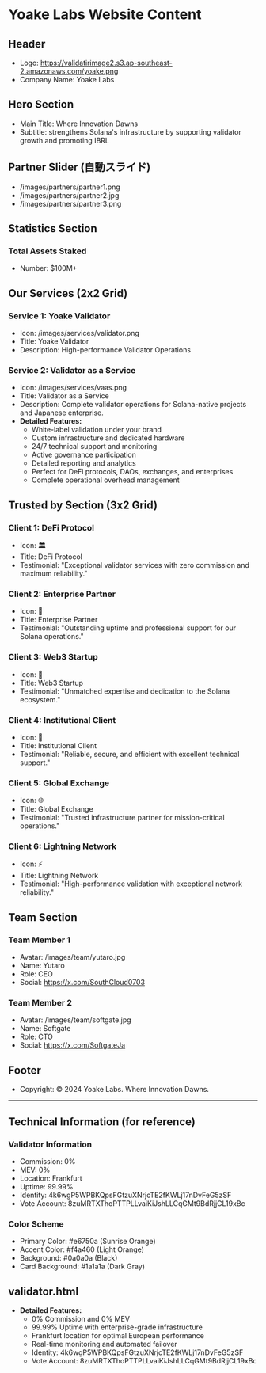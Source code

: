 # Yoake Labs Website Content

## Header
- Logo: https://validatirimage2.s3.ap-southeast-2.amazonaws.com/yoake.png
- Company Name: Yoake Labs

## Hero Section
- Main Title: Where Innovation Dawns
- Subtitle: strengthens Solana's infrastructure by supporting validator growth and promoting IBRL

## Partner Slider (自動スライド)
- /images/partners/partner1.png
- /images/partners/partner2.jpg
- /images/partners/partner3.png


## Statistics Section
### Total Assets Staked
- Number: $100M+

## Our Services (2x2 Grid)
### Service 1: Yoake Validator
- Icon: /images/services/validator.png
- Title: Yoake Validator
- Description:  High-performance Validator Operations

### Service 2: Validator as a Service
- Icon: /images/services/vaas.png
- Title: Validator as a Service
- Description: Complete validator operations for Solana-native projects and Japanese enterprise.
- **Detailed Features:**
  - White-label validation under your brand
  - Custom infrastructure and dedicated hardware
  - 24/7 technical support and monitoring
  - Active governance participation
  - Detailed reporting and analytics
  - Perfect for DeFi protocols, DAOs, exchanges, and enterprises
  - Complete operational overhead management

## Trusted by Section (3x2 Grid)
### Client 1: DeFi Protocol
- Icon: 🏛️
- Title: DeFi Protocol
- Testimonial: "Exceptional validator services with zero commission and maximum reliability."

### Client 2: Enterprise Partner
- Icon: 🏢
- Title: Enterprise Partner
- Testimonial: "Outstanding uptime and professional support for our Solana operations."

### Client 3: Web3 Startup
- Icon: 🚀
- Title: Web3 Startup
- Testimonial: "Unmatched expertise and dedication to the Solana ecosystem."

### Client 4: Institutional Client
- Icon: 💼
- Title: Institutional Client
- Testimonial: "Reliable, secure, and efficient with excellent technical support."

### Client 5: Global Exchange
- Icon: 🌐
- Title: Global Exchange
- Testimonial: "Trusted infrastructure partner for mission-critical operations."

### Client 6: Lightning Network
- Icon: ⚡
- Title: Lightning Network
- Testimonial: "High-performance validation with exceptional network reliability."

## Team Section
### Team Member 1
- Avatar: /images/team/yutaro.jpg
- Name: Yutaro
- Role: CEO
- Social: https://x.com/SouthCloud0703

### Team Member 2
- Avatar: /images/team/softgate.jpg
- Name: Softgate
- Role: CTO
- Social: https://x.com/SoftgateJa

## Footer
- Copyright: © 2024 Yoake Labs. Where Innovation Dawns.

---

## Technical Information (for reference)
### Validator Information
- Commission: 0%
- MEV: 0%
- Location: Frankfurt
- Uptime: 99.99%
- Identity: 4k6wgP5WPBKQpsFGtzuXNrjcTE2fKWLj17nDvFeG5zSF
- Vote Account: 8zuMRTXThoPTTPLLvaiKiJshLLCqGMt9BdRjjCL19xBc

### Color Scheme
- Primary Color: #e6750a (Sunrise Orange)
- Accent Color: #f4a460 (Light Orange)
- Background: #0a0a0a (Black)
- Card Background: #1a1a1a (Dark Gray)

## validator.html
- **Detailed Features:**
  - 0% Commission and 0% MEV
  - 99.99% Uptime with enterprise-grade infrastructure
  - Frankfurt location for optimal European performance
  - Real-time monitoring and automated failover
  - Identity: 4k6wgP5WPBKQpsFGtzuXNrjcTE2fKWLj17nDvFeG5zSF
  - Vote Account: 8zuMRTXThoPTTPLLvaiKiJshLLCqGMt9BdRjjCL19xBc